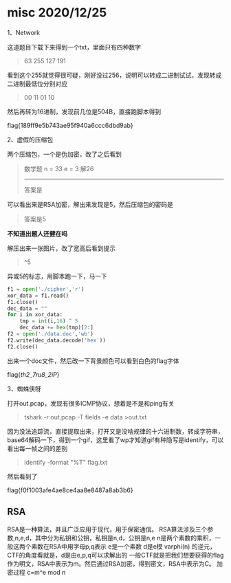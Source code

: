 # misc 2020/12/25

1、Network

这道题目下载下来得到一个txt，里面只有四种数字

> 63 255 127  191

看到这个255就觉得很可疑，刚好没过256，说明可以转成二进制试试，发现转成二进制最低位分别对应

> 00  11  01  10

然后再转为16进制，发现前几位是504B，直接跑脚本得到

flag{189ff9e5b743ae95f940a6ccc6dbd9ab}

2、虚假的压缩包

两个压缩包，一个是伪加密，改了之后看到

> 数学题
> n = 33
> e = 3
> 解26
>
> -------------------------
> 答案是

可以看出来是RSA加密，解出来发现是5，然后压缩包的密码是

> 答案是5

**不知道出题人还健在吗**

解压出来一张图片，改了宽高后看到提示

> ^5

异或5的标志，用脚本跑一下，马一下

```python
f1 = open('./cipher','r')
xor_data = f1.read()
f1.close()
dec_data = ""
for i in xor_data:
    tmp = int(i,16) ^ 5
    dec_data += hex(tmp)[2:]
f2 = open('./data.doc','wb')
f2.write(dec_data.decode('hex'))
f2.close()

```

出来一个doc文件，然后改一下背景颜色可以看到白色的flag字体

flag{_th2_7ru8_2iP_}

3、蜘蛛侠呀

打开out.pcap，发现有很多ICMP协议，想着是不是和ping有关

> tshark -r out.pcap -T fields -e data >out.txt

因为没法追踪流，直接提取出来，打开又是没啥规律的十六进制数，转成字符串，base64解码一下，得到一个gif，这里看了wp才知道gif有种隐写是identify，可以看出每一帧之间的差别

> identify -format "%T" flag.txt

然后看到了

flag{f0f1003afe4ae8ce4aa8e8487a8ab3b6}



## RSA

RSA是一种算法，并且广泛应用于现代，用于保密通信。
RSA算法涉及三个参数,n,e,d，其中分为私钥和公钥，私钥是n,d，公钥是n,e
n是两个素数的乘积，一般这两个素数在RSA中用字母p,q表示
e是一个素数
d是e模 varphi(n) 的逆元，CTF的角度看就是，d是由e,p,q可以求解出的
一般CTF就是把我们想要获得的flag作为明文，RSA中表示为m。然后通过RSA加密，得到密文，RSA中表示为C。
加密过程
c=m^e mod n